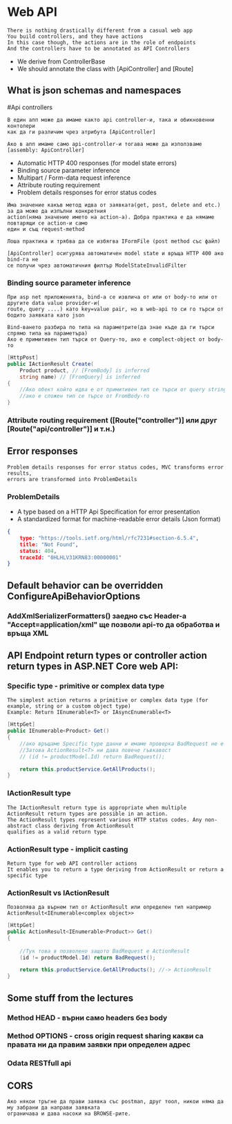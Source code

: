 # Web API
```
There is nothing drastically different from a casual web app
You build controllers, and they have actions
In this case though, the actions are in the role of endpoints
And the controllers have to be annotated as API Controllers
```
* We derive from ControllerBase
* We should annotate the class with [ApiController] and [Route]

## What is json schemas and namespaces

#Api controllers
```
В един апп може да имаме както api controller-и, така и обикновенни контолери
как да ги различим чрез атрибута [ApiController]

Ако в апп имаме само api-controller-и тогава може да използваме [assembly: ApiController]
```
* Automatic HTTP 400 responses (for model state errors)
* Binding source parameter inference
* Multipart / Form-data request inference
* Attribute routing requirement
* Problem details responses for error status codes

```
Има значение какъв метод идва от заявката(get, post, delete and etc.) за да може да изпълни конкретния 
action(няма значение името на action-a). Добра практика е да нямаме повтарящи се action-и само
един и същ request-method
```
```
Лоша практика и трябва да се избягва IFormFile (post method със файл)
```
```
[ApiController] осигурява автоматичен model state и връща HTTP 400 ако bind-га не 
се получи чрез автоматичния филтър ModelStateInvalidFilter
```
### Binding source parameter inference
```
При asp net приложенията, bind-а се извлича от или от body-то или от другите data value provider-и(
route, query ....) като key=value pair, но в web-api то си го търси от бодито заявката като json
```
```
Bind-ването разбира по типа на параметрите(да знае къде да ги търси спрямо типа на параметъра)
Ако е примитивен тип търси от Query-то, ако е complect-object от body-то
```
```C#
[HttpPost]
public IActionResult Create(   
	Product product, // [FromBody] is inferred
    string name) // [FromQuery] is inferred
{
	//Ако обект който идва е от примитивен тип се търси от query string, 
	//ако е сложен тип се търсе от FromBody-то
}

```
### Attribute routing requirement ([Route("controller")] или друг [Route("api/controller")] и т.н.)

## Error responses
```
Problem details responses for error status codes, MVC transforms error results,
errors are transformed into ProblemDetails
```
### ProblemDetails
* A type based on a HTTP Api Specification for error presentation
* A standardized format for machine-readable error details (Json format)
```JSON
{
    type: "https://tools.ietf.org/html/rfc7231#section-6.5.4",
    title: "Not Found",
    status: 404,
    traceId: "0HLHLV31KRN83:00000001"
}
```

## Default behavior can be overridden ConfigureApiBehaviorOptions


### AddXmlSerializerFormatters() заедно със Header-a "Accept=application/xml" ще позволи api-то да обработва и връща XML

## API Endpoint return types or controller action return types in ASP.NET Core web API:

### Specific type - primitive or complex data type
```
The simplest action returns a primitive or complex data type (for example, string or a custom object type)
Example: Return IEnumerable<T> or IAsyncEnumerable<T>
```
```C#
[HttpGet]
public IEnumerable<Product> Get()
{
	//ако връщаме Specific type данни и имаме проверка BadRequest не е от тип IEnumerable<Product> 
	//Затова ActionResult<Т> ни дава повече гъвкавост
	// (id != productModel.Id) return BadRequest();

    return this.productService.GetAllProducts();
}

```
### IActionResult type
```
The IActionResult return type is appropriate when multiple ActionResult return types are possible in an action. 
The ActionResult types represent various HTTP status codes. Any non-abstract class deriving from ActionResult 
qualifies as a valid return type
```

### ActionResult<T> type - implicit casting 
```
Return type for web API controller actions
It enables you to return a type deriving from ActionResult or return a specific type
```

### ActionResult<T> vs IActionResult

```ActionResult<T>
Позволява да върнем тип от ActionResult или определен тип например ActionResult<IEnumerable<complex object>>
```
```C#
[HttpGet]
public ActionResult<IEnumerable<Product>> Get()
{
	
	//Тук това в позволено защото BadRequest е ActionResult
	(id != productModel.Id) return BadRequest();

    return this.productService.GetAllProducts(); //-> ActionResult
}

```

## Some stuff from the lectures

### Method HEAD - върни само headers без body

### Method OPTIONS - cross origin request sharing какви са правата ни да правим заявки при определен адрес

### Odata RESTfull api

## CORS
```
Ако някои тръгне да прави заявка със postman, друг тоол, никои няма да му забрани да направи заявката
ограничава и дава насоки на BROWSE-рите.
```